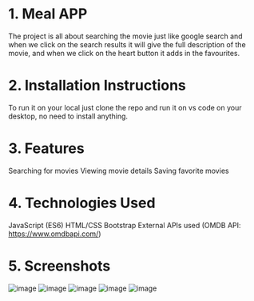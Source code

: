 # 1. Meal APP
The project is all about searching the movie just like google search and when we click on the search results it will give the full description of the movie, and when we click on the heart button it adds in the favourites.

# 2. Installation Instructions
To run it on your local just clone the repo and run it on vs code on your desktop, no need to install anything.

# 3. Features
Searching for movies Viewing movie details Saving favorite movies

# 4. Technologies Used
JavaScript (ES6) HTML/CSS Bootstrap External APIs used (OMDB API: https://www.omdbapi.com/)

# 5. Screenshots
![image](https://github.com/rajat575/movie-app-vanilla-js/assets/54526252/50c3d237-4be9-488d-b806-31f1c7cdf699)
![image](https://github.com/rajat575/movie-app-vanilla-js/assets/54526252/0224a8f9-489e-4194-86bf-5bb1551d204f)
![image](https://github.com/rajat575/movie-app-vanilla-js/assets/54526252/12cc6769-3b7d-4c70-aa6e-e8b71f61f7a5)
![image](https://github.com/rajat575/movie-app-vanilla-js/assets/54526252/ca95128e-c6c5-4de3-9037-bfce034bcc84)
![image](https://github.com/rajat575/movie-app-vanilla-js/assets/54526252/1c195c50-7631-4838-b3e1-a833b87864ad)



